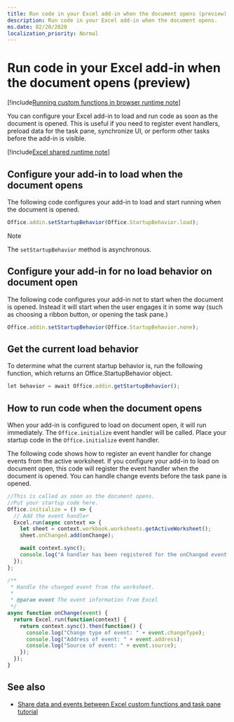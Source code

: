 ```yaml
---
title: Run code in your Excel add-in when the document opens (preview)
description: Run code in your Excel add-in when the document opens. 
ms.date: 02/20/2020
localization_priority: Normal
---
```


# Run code in your Excel add-in when the document opens (preview)

[!include[Running custom functions in browser runtime note](../includes/excel-shared-runtime-preview-note.md)]

You can configure your Excel add-in to load and run code as soon as the document is opened. This is useful if you need to register event handlers, preload data for the task pane, synchronize UI, or perform other tasks before the add-in is visible.

[!include[Excel shared runtime note](../includes/note-requires-shared-runtime.md)]

## Configure your add-in to load when the document opens

The following code configures your add-in to load and start running when the document is opened.

```JavaScript
Office.addin.setStartupBehavior(Office.StartupBehavior.load);
```

> [!NOTE]
> The `setStartupBehavior` method is asynchronous.

## Configure your add-in for no load behavior on document open

The following code configures your add-in not to start when the document is opened. Instead it will start when the user engages it in some way (such as choosing a ribbon button, or opening the task pane.)

```JavaScript
Office.addin.setStartupBehavior(Office.StartupBehavior.none);
```

## Get the current load behavior

To determine what the current startup behavior is, run the following function, which returns an Office.StartupBehavior object.

```JavaScript
let behavior = await Office.addin.getStartupBehavior();
```

## How to run code when the document opens

When your add-in is configured to load on document open, it will run immediately. The `Office.initialize` event handler will be called. Place your startup code in the `Office.initialize` event handler.

The following code shows how to register an event handler for change events from the active worksheet. If you configure your add-in to load on document open, this code will register the event handler when the document is opened. You can handle change events before the task pane is opened.


```JavaScript
//This is called as soon as the document opens.
//Put your startup code here.
Office.initialize = () => {
  // Add the event handler
  Excel.run(async context => {
    let sheet = context.workbook.worksheets.getActiveWorksheet();
    sheet.onChanged.add(onChange);

    await context.sync();
    console.log("A handler has been registered for the onChanged event.");
  });
};

/**
 * Handle the changed event from the worksheet.
 *
 * @param event The event information from Excel
 */
async function onChange(event) {
  return Excel.run(function(context) {
    return context.sync().then(function() {
      console.log("Change type of event: " + event.changeType);
      console.log("Address of event: " + event.address);
      console.log("Source of event: " + event.source);
    });
  });
}

```

## See also

- [Share data and events between Excel custom functions and task pane tutorial](../tutorials/share-data-and-events-between-custom-functions-and-the-task-pane-tutorial.md)